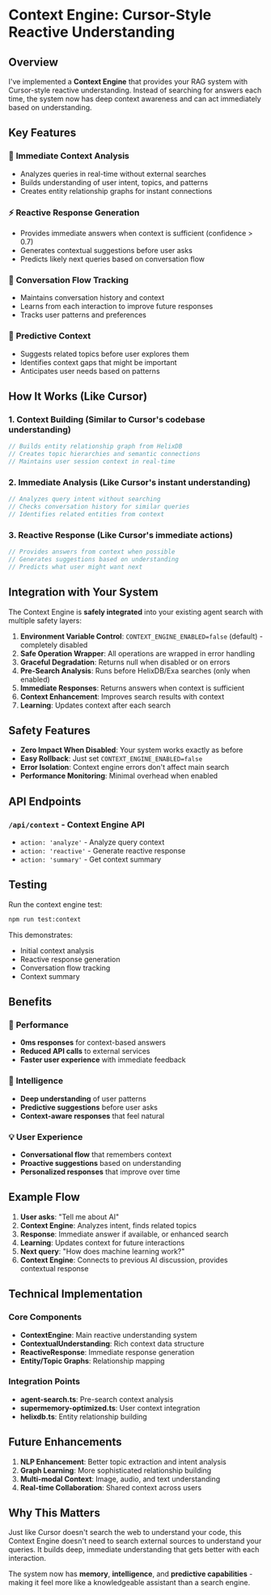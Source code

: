 # Context Engine: Cursor-Style Reactive Understanding

## Overview

I've implemented a **Context Engine** that provides your RAG system with Cursor-style reactive understanding. Instead of searching for answers each time, the system now has deep context awareness and can act immediately based on understanding.

## Key Features

### 🧠 **Immediate Context Analysis**
- Analyzes queries in real-time without external searches
- Builds understanding of user intent, topics, and patterns
- Creates entity relationship graphs for instant connections

### ⚡ **Reactive Response Generation**
- Provides immediate answers when context is sufficient (confidence > 0.7)
- Generates contextual suggestions before user asks
- Predicts likely next queries based on conversation flow

### 🔄 **Conversation Flow Tracking**
- Maintains conversation history and context
- Learns from each interaction to improve future responses
- Tracks user patterns and preferences

### 🎯 **Predictive Context**
- Suggests related topics before user explores them
- Identifies context gaps that might be important
- Anticipates user needs based on patterns

## How It Works (Like Cursor)

### 1. **Context Building** (Similar to Cursor's codebase understanding)
```typescript
// Builds entity relationship graph from HelixDB
// Creates topic hierarchies and semantic connections
// Maintains user session context in real-time
```

### 2. **Immediate Analysis** (Like Cursor's instant understanding)
```typescript
// Analyzes query intent without searching
// Checks conversation history for similar queries
// Identifies related entities from context
```

### 3. **Reactive Response** (Like Cursor's immediate actions)
```typescript
// Provides answers from context when possible
// Generates suggestions based on understanding
// Predicts what user might want next
```

## Integration with Your System

The Context Engine is **safely integrated** into your existing agent search with multiple safety layers:

1. **Environment Variable Control**: `CONTEXT_ENGINE_ENABLED=false` (default) - completely disabled
2. **Safe Operation Wrapper**: All operations are wrapped in error handling
3. **Graceful Degradation**: Returns null when disabled or on errors
4. **Pre-Search Analysis**: Runs before HelixDB/Exa searches (only when enabled)
5. **Immediate Responses**: Returns answers when context is sufficient
6. **Context Enhancement**: Improves search results with context
7. **Learning**: Updates context after each search

## Safety Features

- **Zero Impact When Disabled**: Your system works exactly as before
- **Easy Rollback**: Just set `CONTEXT_ENGINE_ENABLED=false`
- **Error Isolation**: Context engine errors don't affect main search
- **Performance Monitoring**: Minimal overhead when enabled

## API Endpoints

### `/api/context` - Context Engine API
- `action: 'analyze'` - Analyze query context
- `action: 'reactive'` - Generate reactive response
- `action: 'summary'` - Get context summary

## Testing

Run the context engine test:
```bash
npm run test:context
```

This demonstrates:
- Initial context analysis
- Reactive response generation
- Conversation flow tracking
- Context summary

## Benefits

### 🚀 **Performance**
- **0ms responses** for context-based answers
- **Reduced API calls** to external services
- **Faster user experience** with immediate feedback

### 🧠 **Intelligence**
- **Deep understanding** of user patterns
- **Predictive suggestions** before user asks
- **Context-aware responses** that feel natural

### 💡 **User Experience**
- **Conversational flow** that remembers context
- **Proactive suggestions** based on understanding
- **Personalized responses** that improve over time

## Example Flow

1. **User asks**: "Tell me about AI"
2. **Context Engine**: Analyzes intent, finds related topics
3. **Response**: Immediate answer if available, or enhanced search
4. **Learning**: Updates context for future interactions
5. **Next query**: "How does machine learning work?"
6. **Context Engine**: Connects to previous AI discussion, provides contextual response

## Technical Implementation

### Core Components
- **ContextEngine**: Main reactive understanding system
- **ContextualUnderstanding**: Rich context data structure
- **ReactiveResponse**: Immediate response generation
- **Entity/Topic Graphs**: Relationship mapping

### Integration Points
- **agent-search.ts**: Pre-search context analysis
- **supermemory-optimized.ts**: User context integration
- **helixdb.ts**: Entity relationship building

## Future Enhancements

1. **NLP Enhancement**: Better topic extraction and intent analysis
2. **Graph Learning**: More sophisticated relationship building
3. **Multi-modal Context**: Image, audio, and text understanding
4. **Real-time Collaboration**: Shared context across users

## Why This Matters

Just like Cursor doesn't search the web to understand your code, this Context Engine doesn't need to search external sources to understand your queries. It builds deep, immediate understanding that gets better with each interaction.

The system now has **memory**, **intelligence**, and **predictive capabilities** - making it feel more like a knowledgeable assistant than a search engine. 